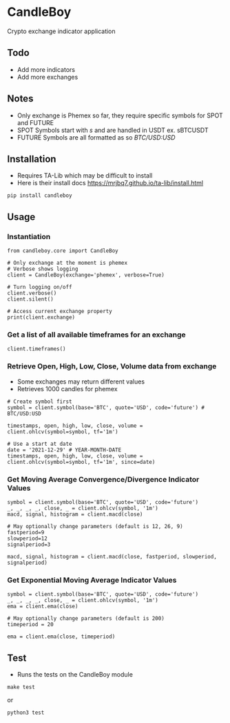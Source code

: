 # CandleBoy
Crypto exchange indicator application

## Todo
- Add more indicators
- Add more exchanges

## Notes
- Only exchange is Phemex so far, they require specific symbols for SPOT and FUTURE
- SPOT Symbols start with *s* and are handled in USDT ex. sBTCUSDT
- FUTURE Symbols are all formatted as so *BTC/USD:USD*

## Installation
- Requires TA-Lib which may be difficult to install
- Here is their install docs https://mrjbq7.github.io/ta-lib/install.html

```
pip install candleboy
```

## Usage
### Instantiation
```
from candleboy.core import CandleBoy

# Only exchange at the moment is phemex
# Verbose shows logging
client = CandleBoy(exchange='phemex', verbose=True)

# Turn logging on/off
client.verbose()
client.silent()

# Access current exchange property
print(client.exchange)
```

### Get a list of all available timeframes for an exchange
```
client.timeframes()
```

### Retrieve Open, High, Low, Close, Volume data from exchange
- Some exchanges may return different values
- Retrieves 1000 candles for phemex
```
# Create symbol first
symbol = client.symbol(base='BTC', quote='USD', code='future') # BTC/USD:USD

timestamps, open, high, low, close, volume = client.ohlcv(symbol=symbol, tf='1m')

# Use a start at date
date = '2021-12-29' # YEAR-MONTH-DATE
timestamps, open, high, low, close, volume = client.ohlcv(symbol=symbol, tf='1m', since=date)
```

### Get Moving Average Convergence/Divergence Indicator Values
```
symbol = client.symbol(base='BTC', quote='USD', code='future')
_, _, _, _, close, _ = client.ohlcv(symbol, '1m')
macd, signal, histogram = client.macd(close)

# May optionally change parameters (default is 12, 26, 9)
fastperiod=9
slowperiod=12
signalperiod=3

macd, signal, histogram = client.macd(close, fastperiod, slowperiod, signalperiod)
```

### Get Exponential Moving Average Indicator Values
```
symbol = client.symbol(base='BTC', quote='USD', code='future')
_, _, _, _, close, _ = client.ohlcv(symbol, '1m')
ema = client.ema(close)

# May optionally change parameters (default is 200)
timeperiod = 20

ema = client.ema(close, timeperiod)
```

## Test

- Runs the tests on the CandleBoy module

```
make test
```

or

```
python3 test
